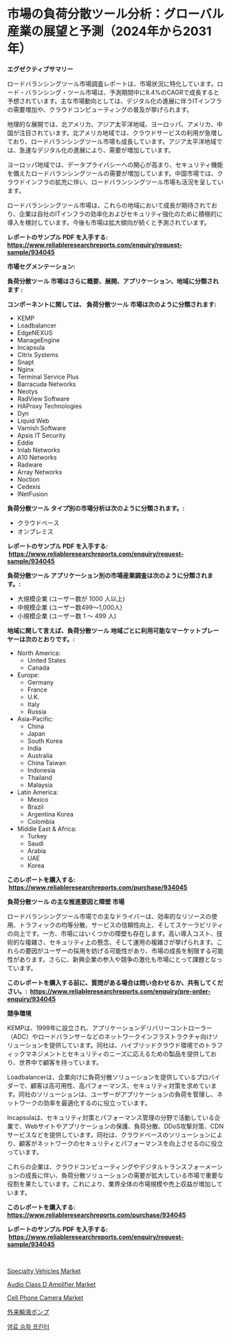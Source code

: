 <p><h1>市場の負荷分散ツール分析：グローバル産業の展望と予測（2024年から2031年）</h1></p><p><strong>エグゼクティブサマリー</strong></p>
<p><p>ロードバランシングツール市場調査レポートは、市場状況に特化しています。ロード・バランシング・ツール市場は、予測期間中に8.4%のCAGRで成長すると予想されています。主な市場動向としては、デジタル化の進展に伴うITインフラの需要増加や、クラウドコンピューティングの普及が挙げられます。</p><p>地理的な展開では、北アメリカ、アジア太平洋地域、ヨーロッパ、アメリカ、中国が注目されています。北アメリカ地域では、クラウドサービスの利用が急増しており、ロードバランシングツール市場も成長しています。アジア太平洋地域では、急速なデジタル化の進展により、需要が増加しています。</p><p>ヨーロッパ地域では、データプライバシーへの関心が高まり、セキュリティ機能を備えたロードバランシングツールの需要が増加しています。中国市場では、クラウドインフラの拡充に伴い、ロードバランシングツール市場も活況を呈しています。</p><p>ロードバランシングツール市場は、これらの地域において成長が期待されており、企業は自社のITインフラの効率化およびセキュリティ強化のために積極的に導入を検討しています。今後も市場は拡大傾向が続くと予測されています。</p></p>
<p><strong>レポートのサンプル PDF を入手する: <a href="https://www.reliableresearchreports.com/enquiry/request-sample/934045">https://www.reliableresearchreports.com/enquiry/request-sample/934045</a></strong></p>
<p><strong>市場セグメンテーション:</strong></p>
<p><strong> 負荷分散ツール 市場はさらに概要、展開、アプリケーション、地域に分類されます :</strong></p>
<p><strong>コンポーネントに関しては、 負荷分散ツール 市場は次のように分類されます: &nbsp;</strong></p>
<p><ul><li>KEMP</li><li>Loadbalancer</li><li>EdgeNEXUS</li><li>ManageEngine</li><li>Incapsula</li><li>Citrix Systems</li><li>Snapt</li><li>Nginx</li><li>Terminal Service Plus</li><li>Barracuda Networks</li><li>Neotys</li><li>RadView Software</li><li>HAProxy Technologies</li><li>Dyn</li><li>Liquid Web</li><li>Varnish Software</li><li>Apsis IT Security</li><li>Eddie</li><li>Inlab Networks</li><li>A10 Networks</li><li>Radware</li><li>Array Networks</li><li>Noction</li><li>Cedexis</li><li>INetFusion</li></ul></p>
<p><strong> 負荷分散ツール タイプ別の市場分析は次のように分類されます。:</strong></p>
<p><ul><li>クラウドベース</li><li>オンプレミス</li></ul></p>
<p><strong>レポートのサンプル PDF を入手する: &nbsp;<a href="https://www.reliableresearchreports.com/enquiry/request-sample/934045">https://www.reliableresearchreports.com/enquiry/request-sample/934045</a></strong></p>
<p><strong> 負荷分散ツール アプリケーション別の市場産業調査は次のように分類されます。:</strong></p>
<p><ul><li>大規模企業 (ユーザー数が 1000 人以上)</li><li>中規模企業 (ユーザー数499～1,000人)</li><li>小規模企業 (ユーザー数 1 ～ 499 人)</li></ul></p>
<p><strong>地域に関して言えば、負荷分散ツール 地域ごとに利用可能なマーケットプレーヤーは次のとおりです。:</strong></p>
<p><ul>
    <li>
        North America:
        <ul>
            <li>United States</li>
            <li>Canada</li>
        </ul>
    </li>
    <li>
        Europe:
        <ul>
            <li>Germany</li>
            <li>France</li>
            <li>U.K.</li>
            <li>Italy</li>
            <li>Russia</li>
        </ul>
    </li>
    <li>
        Asia-Pacific:
        <ul>
            <li>China</li>
            <li>Japan</li>
            <li>South Korea</li>
            <li>India</li>
            <li>Australia</li>
            <li>China Taiwan</li>
            <li>Indonesia</li>
            <li>Thailand</li>
            <li>Malaysia</li>
        </ul>
    </li>
    <li>
        Latin America:
        <ul>
            <li>Mexico</li>
            <li>Brazil</li>
            <li>Argentina Korea</li>
            <li>Colombia</li>
        </ul>
    </li>
    <li>
        Middle East & Africa:
        <ul>
            <li>Turkey</li>
            <li>Saudi</li>
            <li>Arabia</li>
            <li>UAE</li>
            <li>Korea</li>
        </ul>
    </li>
    </ul></p>
<p><strong>このレポートを購入する: &nbsp;<a href="https://www.reliableresearchreports.com/purchase/934045">https://www.reliableresearchreports.com/purchase/934045</a></strong></p>
<p><strong>負荷分散ツール の主な推進要因と障壁 市場</strong></p>
<p><p>ロードバランシングツール市場での主なドライバーは、効率的なリソースの使用、トラフィックの均等分散、サービスの信頼性向上、そしてスケーラビリティの向上です。一方、市場にはいくつかの障壁も存在します。高い導入コスト、技術的な複雑さ、セキュリティ上の懸念、そして運用の複雑さが挙げられます。これらの要因がユーザーの採用を妨げる可能性があり、市場の成長を制限する可能性があります。さらに、新興企業の参入や競争の激化も市場にとって課題となっています。</p></p>
<p><strong>このレポートを購入する前に、質問がある場合は問い合わせるか、共有してください。:&nbsp; <a href="https://www.reliableresearchreports.com/enquiry/pre-order-enquiry/934045">https://www.reliableresearchreports.com/enquiry/pre-order-enquiry/934045</a></strong></p>
<p><strong>競争環境</strong></p>
<p><p>KEMPは、1999年に設立され、アプリケーションデリバリーコントローラー（ADC）やロードバランサーなどのネットワークインフラストラクチャ向けソリューションを提供しています。同社は、ハイブリッドクラウド環境でのトラフィックマネジメントとセキュリティのニーズに応えるための製品を提供しており、世界中で顧客を持っています。</p><p>Loadbalancerは、企業向けに負荷分散ソリューションを提供しているプロバイダーで、顧客は高可用性、高パフォーマンス、セキュリティ対策を求めています。同社のソリューションは、ユーザーがアプリケーションの負荷を管理し、ネットワークの効率を最適化するのに役立っています。</p><p>Incapsulaは、セキュリティ対策とパフォーマンス管理の分野で活動している企業で、Webサイトやアプリケーションの保護、負荷分散、DDoS攻撃対策、CDNサービスなどを提供しています。同社は、クラウドベースのソリューションにより、顧客がネットワークのセキュリティとパフォーマンスを向上させるのに役立っています。</p><p>これらの企業は、クラウドコンピューティングやデジタルトランスフォーメーションの成長に伴い、負荷分散ソリューションの需要が拡大している市場で重要な役割を果たしています。これにより、業界全体の市場規模や売上収益が増加しています。</p></p>
<p><strong>このレポートを購入する: &nbsp; <a href="https://www.reliableresearchreports.com/purchase/934045">https://www.reliableresearchreports.com/purchase/934045</a></strong></p>
<p><strong>レポートのサンプル PDF を入手する: &nbsp;<a href="https://www.reliableresearchreports.com/enquiry/request-sample/934045">https://www.reliableresearchreports.com/enquiry/request-sample/934045</a></strong><strong></strong></p>
<p>&nbsp;</p>
<p><p><a href="https://bubble-tree-ea4.notion.site/Specialty-Vehicles-Market-Research-Report-Reveals-The-Latest-Trends-And-Opportunities-of-this-Market-02c6e47050fa48d89ac9aa59c044eedc">Specialty Vehicles Market</a></p><p><a href="https://view.publitas.com/reportprime-1/audio-class-d-amplifier-market-with-the-goal-of-estimating-the-market-size-and-future-growth-potential-of-various-market-segments-based-on-component-applications-end-user-and-region/">Audio Class D Amplifier Market</a></p><p><a href="https://view.publitas.com/reportprime-1/global-cell-phone-camera-market-size-and-market-trends-insights-and-projections-from-2024-to-2031/">Cell Phone Camera Market</a></p><p><a href="https://medium.com/@destineygrimes2023/%E3%82%A2%E3%83%B3%E3%83%93%E3%83%A5%E3%83%A9%E3%83%88%E3%83%AA%E3%83%BC%E8%BC%B8%E6%B6%B2%E3%83%9D%E3%83%B3%E3%83%97%E5%B8%82%E5%A0%B4%E3%81%AE%E5%B8%82%E5%A0%B4%E8%AA%BF%E6%9F%BB%E3%83%AC%E3%83%9D%E3%83%BC%E3%83%88-%E3%81%9D%E3%81%AE%E6%AD%B4%E5%8F%B2%E3%81%A8%E5%B0%86%E6%9D%A5%E4%BA%88%E6%B8%AC2031%E5%B9%B4%E3%81%BE%E3%81%A72034%E5%B9%B4%E3%81%BE%E3%81%A7-f77b3a3bd1f0">外来輸液ポンプ</a></p><p><a href="https://medium.com/@gerry_almeida/%EC%95%88%EB%A3%8C-%EC%8A%B9%ED%99%94-%ED%94%84%EB%A6%B0%ED%84%B0-%EC%8B%9C%EC%9E%A5-%EA%B7%9C%EB%AA%A8%EB%8A%94-%EA%B8%80%EB%A1%9C%EB%B2%8C-%EC%82%B0%EC%97%85%EC%97%90%EC%84%9C-%EC%B5%9C%EC%A0%81%EC%9D%98-%EB%A7%88%EC%BC%80%ED%8C%85-%EC%B1%84%EB%84%90%EC%9D%84-%EB%82%98%ED%83%80%EB%83%85%EB%8B%88%EB%8B%A4-f38716f99c62">염료 승화 프린터</a></p></p>